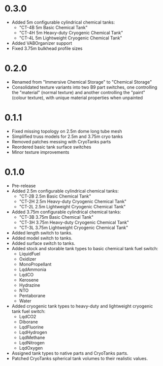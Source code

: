 # 0.3.0
- Added 5m configurable cylindrical chemical tanks:
  - "CT-4B 5m Basic Chemical Tank"
  - "CT-4H 5m Heavy-duty Cryogenic Chemical Tank"
  - "CT-4L 5m Lightweight Cryogenic Chemical Tank"
- Added VABOrganizer support
- Fixed 3.75m bulkhead profile sizes
# 0.2.0
- Renamed from "Immersive Chemical Storage" to "Chemical Storage"
- Consolidated texture variants into two B9 part switches, one controlling the "material" (normal texture) and another controlling the "paint" (colour texture), with unique material properties when unpainted
# 0.1.1
- Fixed missing topology on 2.5m dome long tube mesh
- Simplified truss models for 2.5m and 3.75m cryo tanks
- Removed patches messing with CryoTanks parts
- Reordered basic tank surface switches
- Minor texture improvements
# 0.1.0
- Pre-release
- Added 2.5m configurable cylindrical chemical tanks:
  - "CT-2B 2.5m Basic Chemical Tank"
  - "CT-2H 2.5m Heavy-duty Cryogenic Chemical Tank"
  - "CT-2L 2.5m Lightweight Cryogenic Chemical Tank"
- Added 3.75m configurable cylindrical chemical tanks:
  - "CT-3B 3.75m Basic Chemical Tank"
  - "CT-3H 3.75m Heavy-duty Cryogenic Chemical Tank"
  - "CT-3L 3.75m Lightweight Cryogenic Chemical Tank"
- Added length switch to tanks.
- Added model switch to tanks.
- Added surface switch to tanks.
- Added stock and storable tank types to basic chemical tank fuel switch:
  - LiquidFuel
  - Oxidizer
  - MonoPropellant
  - LqdAmmonia
  - LqdCO
  - Kerosene
  - Hydrazine
  - NTO
  - Pentaborane
  - Water
- Added cryogenic tank types to heavy-duty and lightweight cryogenic tank fuel switch:
  - LqdCO2
  - Diborane
  - LqdFluorine
  - LqdHydrogen
  - LqdMethane
  - LqdNitrogen
  - LqdOxygen
- Assigned tank types to native parts and CryoTanks parts.
- Patched CryoTanks spherical tank volumes to their realistic values.